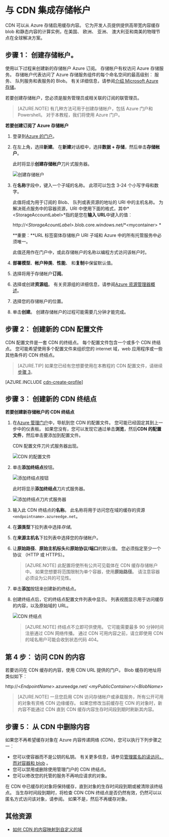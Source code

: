 <properties
    pageTitle="与 CDN 集成存储帐户 |Microsoft Azure"
    description="了解如何使用 Azure 内容传递网络 (CDN) 通过从 Azure 存储 blob 缓存提供高带宽内容。"
    services="cdn"
    documentationCenter=""
    authors="camsoper"
    manager="erikre"
    editor=""/>

<tags
    ms.service="cdn"
    ms.workload="tbd"
    ms.tgt_pltfrm="na"
    ms.devlang="na"
    ms.topic="article"
    ms.date="07/28/2016"
    ms.author="casoper"/>


# <a name="integrate-a-storage-account-with-cdn"></a>与 CDN 集成存储帐户

CDN 可以从 Azure 存储启用缓存内容。 它为开发人员提供提供高带宽内容缓存 blob 和静态内容的计算实例，在美国、 欧洲、 亚洲、 澳大利亚和南美的物理节点在全球解决方案。


## <a name="step-1-create-a-storage-account"></a>步骤 1︰ 创建存储帐户。

使用以下过程来创建新的存储帐户 Azure 订阅。 存储帐户有权访问 Azure 存储服务。 存储帐户代表访问了 Azure 存储服务组件的每个命名空间的最高级别︰ 服务、 队列服务和表服务的 Blob。 有关详细信息，请参阅[介绍 Microsoft Azure 存储](../storage/storage-introduction.md)。

若要创建存储帐户，您必须是服务管理员或相关联的订阅的联管理员。

> [AZURE.NOTE] 有几种方法可用于创建存储帐户，包括 Azure 门户和 Powershell。  对于本教程，我们将使用 Azure 门户。  

**若要创建订阅了 Azure 存储帐户**

1.  登录到[Azure 的门户](https://portal.azure.com)。
2.  在左上角，选择**新建**。 在**新建**对话框中，选择**数据 + 存储**，然后单击**存储帐户**。

    此时将显示**创建存储帐户**刀片式服务器。

    ![创建存储帐户][create-new-storage-account]

4. 在**名称**字段中，键入一个子域的名称。 此项可以包含 3-24 个小写字母和数字。

    此值将成为用于订阅的 Blob、 队列或表资源的地址的 URI 中的主机名称。 为解决斑点服务中的容器资源，URI 中使用下面的格式，其中*&lt;StorageAccountLabel&gt;*指的是您在**输入 URL**中键入的值︰

    http://*&lt;StorageAcountLabel&gt;*.blob.core.windows.net/*&lt;mycontainer&gt; *

    **重要︰**URL 标签窗体存储帐户 URI 子域和 Azure 中的所有托管服务中必须唯一。

    此值还用作在门户中，或此存储帐户的名称以编程方式访问该帐户时。

5. **部署模型**、**帐户种类**、**性能**、 和**复制**中保留默认值。 

6. 选择将用于存储帐户**订阅**。

7. 选择或创建**资源组**。  有关资源组的详细信息，请参阅[Azure 资源管理器概述](azure-resource-manager/resource-group-overview.md#resource-groups)。

8. 选择您的存储帐户的位置。

8. 单击**创建**。 创建存储帐户的过程可能需要几分钟才能完成。


## <a name="step-2-create-a-new-cdn-profile"></a>步骤 2︰ 创建新的 CDN 配置文件

CDN 配置文件是一套 CDN 的终结点。  每个配置文件包含一个或多个 CDN 终结点。  您可能希望使用多个配置文件来组织您的 internet 域，web 应用程序或一些其他条件的 CDN 终结点。

> [AZURE.TIP] 如果您已经有您想要使用在本教程的 CDN 配置文件，请继续[步骤 3](#step-3-create-a-new-cdn-endpoint)。

[AZURE.INCLUDE [cdn-create-profile](../../includes/cdn-create-profile.md)]

## <a name="step-3-create-a-new-cdn-endpoint"></a>步骤 3︰ 创建新的 CDN 终结点

**若要创建新存储帐户的 CDN 终结点**

1. 在[Azure 管理门户](https://portal.azure.com)中，导航到您 CDN 的配置文件。  您可能已经固定其到上一步中的仪表板。  如果您没有，您可以发现它通过单击**浏览**，然后**CDN 的配置文件**，然后单击要添加到配置文件。

    CDN 配置文件刀片式服务器出现。

    ![CDN 的配置文件][cdn-profile-settings]

2. 单击**添加终结点**按钮。

    ![添加终结点按钮][cdn-new-endpoint-button]

    此时将显示**添加终结点**刀片式服务器。

    ![添加终结点刀片式服务器][cdn-add-endpoint]

3. 输入此 CDN 终结点的**名称**。  此名称将用于访问您在域的缓存的资源`<endpointname>.azureedge.net`。

4. 在**源类型**下拉列表中选择*存储*。  

5. 在**来源主机名**下拉列表中选择您的存储帐户。

6. 让**原始路径**、**原始主机标头**和**原始协议/端口**的默认值。  您必须指定至少一个协议 （HTTP 或 HTTPS）。

    > [AZURE.NOTE] 此配置将使所有公共可见载体在 CDN 缓存存储帐户中。  如果您想要将范围限制为单个容器，使用**原始路径**。  请注意容器必须设为公共的可见性。

7. 单击**添加**按钮来创建新的终结点。

8. 创建终结点后，它的终结点配置文件列表中显示。 列表视图显示用于访问缓存的内容，以及原始域的 URL。

    ![CDN 终结点][cdn-endpoint-success]

    > [AZURE.NOTE] 终结点不立即可供使用。  它可能需要最多 90 分钟时间注册通过 CDN 网络传播。 通过 CDN 可用内容之前，请立即使用 CDN 的域名用户可能会收到状态代码 404。


## <a name="step-4-access-cdn-content"></a>第 4 步︰ 访问 CDN 的内容

若要访问在 CDN 缓存的内容，使用 CDN URL 提供的门户。 Blob 缓存的地址将类似如下︰

http://<*EndpointName*\>.azureedge.net/ <*myPublicContainer*\>/<*BlobName*\>

> [AZURE.NOTE] 一旦您启用 CDN 访问存储帐户或承载服务，所有公开可用的对象有资格 CDN 边缘缓存。 如果您修改当前缓存在 CDN 的对象时，新内容不能通过 CDN 直到 CDN 缓存内容生存时间段到期时刷新其内容。

## <a name="step-5-remove-content-from-the-cdn"></a>步骤 5︰ 从 CDN 中删除内容

如果您不再希望缓存对象在 Azure 内容传递网络 (CDN)，您可以执行下列步骤之一︰

-   您可以使容器而不是公钥的私钥。 有关更多信息，请参见[管理匿名的读访问，而对容器和 blob](../storage/storage-manage-access-to-resources.md) 。
-   您可以禁用或删除使用管理门户的 CDN 终结点。
-   您可以修改您的托管的服务不再响应请求的对象。

在 CDN 中已缓存的对象将保持缓存，直到对象的生存时间段到期或被清除该终结点。 当生存时间段到期时，将检查 CDN CDN 终结点是否仍然有效，仍然可以以匿名方式访问该对象，请参阅。 如果不是，然后不再缓存对象。


## <a name="additional-resources"></a>其他资源

-   [如何 CDN 的内容映射到自定义的域](cdn-map-content-to-custom-domain.md)

[create-new-storage-account]: ./media/cdn-create-a-storage-account-with-cdn/CDN_CreateNewStorageAcct.png

[cdn-profile-settings]: ./media/cdn-create-a-storage-account-with-cdn/cdn-profile-settings.png
[cdn-new-endpoint-button]: ./media/cdn-create-a-storage-account-with-cdn/cdn-new-endpoint-button.png
[cdn-add-endpoint]: ./media/cdn-create-a-storage-account-with-cdn/cdn-add-endpoint.png
[cdn-endpoint-success]: ./media/cdn-create-a-storage-account-with-cdn/cdn-endpoint-success.png
